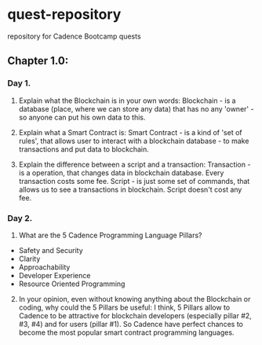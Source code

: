 # quest-repository
repository for Cadence Bootcamp quests

## Chapter 1.0:
### Day 1.
1) Explain what the Blockchain is in your own words:
Blockchain - is a database (place, where we can store any data) that has no any 'owner' - so anyone can put his own data to this.

2) Explain what a Smart Contract is:
Smart Contract - is a kind of 'set of rules', that allows user to interact with a blockchain database - to make transactions and put data to blockchain.

3) Explain the difference between a script and a transaction:
Transaction - is a operation, that changes data in blockchain database. Every transaction costs some fee.
Script - is just some set of commands, that allows us to see a transactions in blockchain. Script doesn't cost any fee.

### Day 2.
1) What are the 5 Cadence Programming Language Pillars?
 - Safety and Security
 - Clarity
 - Approachability
 - Developer Experience
 - Resource Oriented Programming
2) In your opinion, even without knowing anything about the Blockchain or coding, why could the 5 Pillars be useful:
I think, 5 Pillars allow to Cadence to be attractive for blockchain developers (especially pillar #2, #3, #4) and for users (pillar #1). So Cadence have perfect chances to become the most popular smart contract programming languages.
